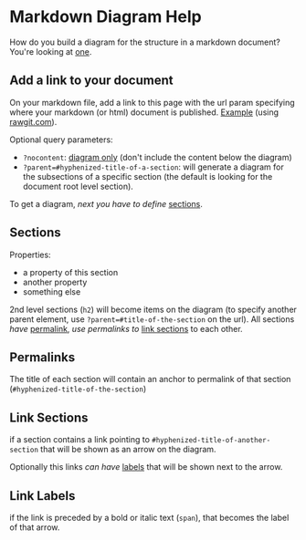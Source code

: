 Markdown Diagram Help
====

How do you build a diagram for the structure in a markdown document? You're looking at [one](http://benjamine.github.io/markdown-diagram/page?url=./help.md).

Add a link to your document
---

On your markdown file, add a link to this page with the url param specifying where your markdown (or html) document is published.  [Example](?url=https://cdn.rawgit.com/benjamine/markdown-diagram/master/public/page/services.md) (using [rawgit.com](http://rawgit.com)).

Optional query parameters:
- `?nocontent`: [diagram only](?nocontent) (don't include the content below the diagram)
- `?parent=#hyphenized-title-of-a-section`: will generate a diagram for the subsections of a specific section (the default is looking for the document root level section).

To get a diagram, *next you have to define* [sections](#sections).


Sections
---

Properties:

- a property of this section
- another property
- something else

2nd level sections (`h2`) will become items on the diagram (to specify another parent element, use `?parent=#title-of-the-section` on the url). All sections *have* [permalink](#permalinks), *use permalinks to* [link sections](#link-sections) to each other.

Permalinks
---

The title of each section will contain an anchor to permalink of that section (`#hyphenized-title-of-the-section`)

Link Sections
---

if a section contains a link pointing to `#hyphenized-title-of-another-section` that will be shown as an arrow on the diagram.

Optionally this links *can have* [labels](#link-labels) that will be shown next to the arrow.

Link Labels
---

if the link is preceded by a bold or italic text (`span`), that becomes the label of that arrow.
